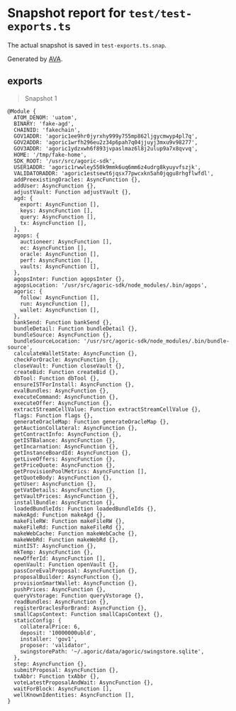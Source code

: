 # Snapshot report for `test/test-exports.ts`

The actual snapshot is saved in `test-exports.ts.snap`.

Generated by [AVA](https://avajs.dev).

## exports

> Snapshot 1

    @Module {
      ATOM_DENOM: 'uatom',
      BINARY: 'fake-agd',
      CHAINID: 'fakechain',
      GOV1ADDR: 'agoric1ee9hr0jyrxhy999y755mp862ljgycmwyp4pl7q',
      GOV2ADDR: 'agoric1wrfh296eu2z34p6pah7q04jjuyj3mxu9v98277',
      GOV3ADDR: 'agoric1ydzxwh6f893jvpaslmaz6l8j2ulup9a7x8qvvq',
      HOME: '/tmp/fake-home',
      SDK_ROOT: '/usr/src/agoric-sdk',
      USER1ADDR: 'agoric1rwwley550k9mmk6uq6mm6z4udrg8kyuyvfszjk',
      VALIDATORADDR: 'agoric1estsewt6jqsx77pwcxkn5ah0jqgu8rhgflwfdl',
      addPreexistingOracles: AsyncFunction {},
      addUser: AsyncFunction {},
      adjustVault: Function adjustVault {},
      agd: {
        export: AsyncFunction [],
        keys: AsyncFunction [],
        query: AsyncFunction [],
        tx: AsyncFunction [],
      },
      agops: {
        auctioneer: AsyncFunction [],
        ec: AsyncFunction [],
        oracle: AsyncFunction [],
        perf: AsyncFunction [],
        vaults: AsyncFunction [],
      },
      agopsInter: Function agopsInter {},
      agopsLocation: '/usr/src/agoric-sdk/node_modules/.bin/agops',
      agoric: {
        follow: AsyncFunction [],
        run: AsyncFunction [],
        wallet: AsyncFunction [],
      },
      bankSend: Function bankSend {},
      bundleDetail: Function bundleDetail {},
      bundleSource: AsyncFunction {},
      bundleSourceLocation: '/usr/src/agoric-sdk/node_modules/.bin/bundle-source',
      calculateWalletState: AsyncFunction {},
      checkForOracle: AsyncFunction {},
      closeVault: Function closeVault {},
      createBid: Function createBid {},
      dbTool: Function dbTool {},
      ensureISTForInstall: AsyncFunction {},
      evalBundles: AsyncFunction {},
      executeCommand: AsyncFunction {},
      executeOffer: AsyncFunction {},
      extractStreamCellValue: Function extractStreamCellValue {},
      flags: Function flags {},
      generateOracleMap: Function generateOracleMap {},
      getAuctionCollateral: AsyncFunction {},
      getContractInfo: AsyncFunction {},
      getISTBalance: AsyncFunction {},
      getIncarnation: AsyncFunction {},
      getInstanceBoardId: AsyncFunction {},
      getLiveOffers: AsyncFunction {},
      getPriceQuote: AsyncFunction {},
      getProvisionPoolMetrics: AsyncFunction [],
      getQuoteBody: AsyncFunction {},
      getUser: AsyncFunction {},
      getVatDetails: AsyncFunction {},
      getVaultPrices: AsyncFunction {},
      installBundle: AsyncFunction {},
      loadedBundleIds: Function loadedBundleIds {},
      makeAgd: Function makeAgd {},
      makeFileRW: Function makeFileRW {},
      makeFileRd: Function makeFileRd {},
      makeWebCache: Function makeWebCache {},
      makeWebRd: Function makeWebRd {},
      mintIST: AsyncFunction {},
      mkTemp: AsyncFunction {},
      newOfferId: AsyncFunction [],
      openVault: Function openVault {},
      passCoreEvalProposal: AsyncFunction {},
      proposalBuilder: AsyncFunction {},
      provisionSmartWallet: AsyncFunction {},
      pushPrices: AsyncFunction {},
      queryVstorage: Function queryVstorage {},
      readBundles: AsyncFunction {},
      registerOraclesForBrand: AsyncFunction {},
      smallCapsContext: Function smallCapsContext {},
      staticConfig: {
        collateralPrice: 6,
        deposit: '10000000ubld',
        installer: 'gov1',
        proposer: 'validator',
        swingstorePath: '~/.agoric/data/agoric/swingstore.sqlite',
      },
      step: AsyncFunction {},
      submitProposal: AsyncFunction {},
      txAbbr: Function txAbbr {},
      voteLatestProposalAndWait: AsyncFunction {},
      waitForBlock: AsyncFunction [],
      wellKnownIdentities: AsyncFunction [],
    }
